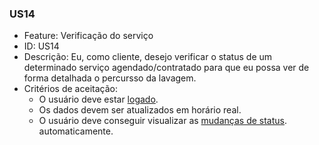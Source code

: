 ### US14

- Feature: Verificação do serviço
- ID: US14
- Descrição: Eu, como cliente, desejo verificar o status de um determinado serviço agendado/contratado para que eu possa ver de forma detalhada o percursso da lavagem.
- Critérios de aceitação:
    * O usuário deve estar <a href="../../diagramas/casosDeUso/UC11">logado</a>.
    * Os dados devem ser atualizados em horário real.
    * O usuário deve conseguir visualizar as <a href="../../diagramas/casosDeUso/UC14">mudanças de status</a>. automaticamente.
